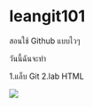 # leangit101
สอนใช้ Github แบบไวๆ

วันนี้ฉันจะทำ

1.แล็บ Git
2.lab HTML

<img src="images/03.png"/>

